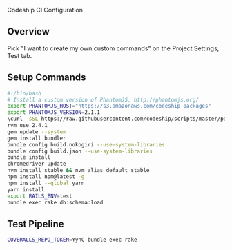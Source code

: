 Codeship CI Configuration

## Overview
Pick "I want to create my own custom commands" on the Project Settings, Test tab.

## Setup Commands
```bash
#!/bin/bash
# Install a custom version of PhantomJS, http://phantomjs.org/
export PHANTOMJS_HOST="https://s3.amazonaws.com/codeship-packages"
export PHANTOMJS_VERSION=2.1.1
\curl -sSL https://raw.githubusercontent.com/codeship/scripts/master/packages/phantomjs.sh | bash -s
rvm use 2.4.1
gem update --system
gem install bundler
bundle config build.nokogiri --use-system-libraries
bundle config build.json --use-system-libraries
bundle install
chromedriver-update
nvm install stable && nvm alias default stable
npm install npm@latest -g
npm install --global yarn
yarn install
export RAILS_ENV=test
bundle exec rake db:schema:load
```

## Test Pipeline

```bash
COVERALLS_REPO_TOKEN=YynC bundle exec rake
```

